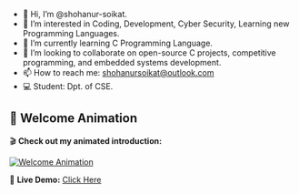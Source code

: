 - 👋 Hi, I’m @shohanur-soikat.
- 👀 I’m interested in Coding, Development, Cyber Security, Learning new Programming Languages.
- 🌱 I’m currently learning C Programming Language.
- 💞️ I’m looking to collaborate on open-source C projects, competitive programming, and embedded systems development.
- 📫 How to reach me: shohanursoikat@outlook.com
- 💻 Student: Dpt. of CSE.

<!---
shohanur-soikat/shohanur-soikat is a ✨ special ✨ repository because its `README.md` (this file) appears on your GitHub profile.
You can click the Preview link to take a look at your changes.
--->

## 🚀 Welcome Animation  
🎬 **Check out my animated introduction:**  

[![Welcome Animation](https://raw.githubusercontent.com/shohanur-soikat/Shohanur/main/welcome-animation.gif)](https://shohanur-soikat.github.io/Shohanur/)  

🔗 **Live Demo:** [Click Here](https://shohanur-soikat.github.io/shohanur-soikat/welcome.html)
